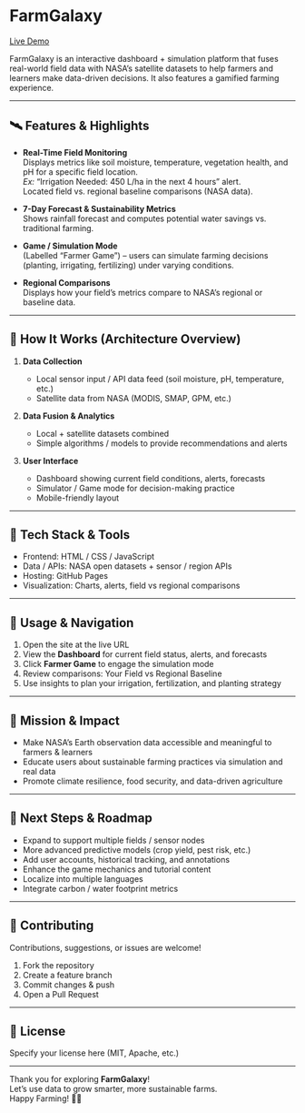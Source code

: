 # FarmGalaxy

[Live Demo](https://naibi01.github.io/FarmGalaxy/)

FarmGalaxy is an interactive dashboard + simulation platform that fuses real-world field data with NASA’s satellite datasets to help farmers and learners make data-driven decisions. It also features a gamified farming experience.

---

## 🛰️ Features & Highlights

- **Real-Time Field Monitoring**  
  Displays metrics like soil moisture, temperature, vegetation health, and pH for a specific field location.  
  *Ex:* “Irrigation Needed: 450 L/ha in the next 4 hours” alert.  
  Located field vs. regional baseline comparisons (NASA data).  

- **7-Day Forecast & Sustainability Metrics**  
  Shows rainfall forecast and computes potential water savings vs. traditional farming.  

- **Game / Simulation Mode**  
  (Labelled “Farmer Game”) – users can simulate farming decisions (planting, irrigating, fertilizing) under varying conditions.  

- **Regional Comparisons**  
  Displays how your field’s metrics compare to NASA’s regional or baseline data.

---

## 📱 How It Works (Architecture Overview)

1. **Data Collection**  
   - Local sensor input / API data feed (soil moisture, pH, temperature, etc.)  
   - Satellite data from NASA (MODIS, SMAP, GPM, etc.)

2. **Data Fusion & Analytics**  
   - Local + satellite datasets combined  
   - Simple algorithms / models to provide recommendations and alerts

3. **User Interface**  
   - Dashboard showing current field conditions, alerts, forecasts  
   - Simulator / Game mode for decision-making practice  
   - Mobile-friendly layout

---

## 🧩 Tech Stack & Tools

- Frontend: HTML / CSS / JavaScript  
- Data / APIs: NASA open datasets + sensor / region APIs  
- Hosting: GitHub Pages  
- Visualization: Charts, alerts, field vs regional comparisons  

---

## 🚀 Usage & Navigation

1. Open the site at the live URL  
2. View the **Dashboard** for current field status, alerts, and forecasts  
3. Click **Farmer Game** to engage the simulation mode  
4. Review comparisons: Your Field vs Regional Baseline  
5. Use insights to plan your irrigation, fertilization, and planting strategy  

---

## 🎯 Mission & Impact

- Make NASA’s Earth observation data accessible and meaningful to farmers & learners  
- Educate users about sustainable farming practices via simulation and real data  
- Promote climate resilience, food security, and data-driven agriculture  

---

## 🔮 Next Steps & Roadmap

- Expand to support multiple fields / sensor nodes  
- More advanced predictive models (crop yield, pest risk, etc.)  
- Add user accounts, historical tracking, and annotations  
- Enhance the game mechanics and tutorial content  
- Localize into multiple languages  
- Integrate carbon / water footprint metrics  

---

## 📂 Contributing

Contributions, suggestions, or issues are welcome!  
1. Fork the repository  
2. Create a feature branch  
3. Commit changes & push  
4. Open a Pull Request  

---

## 📜 License

Specify your license here (MIT, Apache, etc.)

---

Thank you for exploring **FarmGalaxy**!  
Let’s use data to grow smarter, more sustainable farms.  
Happy Farming! 🌾🚀
